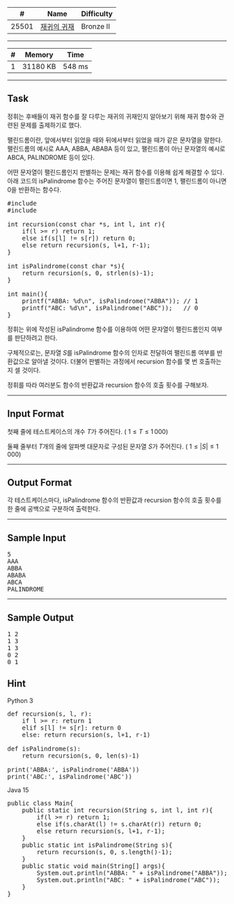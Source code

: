 | #     | Name                                                 | Difficulty |
| ----- | ---------------------------------------------------- | ---------- |
| 25501 | [재귀의 귀재](https://www.acmicpc.net/problem/25501) | Bronze II  |

---

| #   | Memory   | Time   |
| --- | -------- | ------ |
| 1   | 31180 KB | 548 ms |

---

## Task

정휘는 후배들이 재귀 함수를 잘 다루는 재귀의 귀재인지 알아보기 위해 재귀 함수와 관련된 문제를 출제하기로 했다.

팰린드롬이란, 앞에서부터 읽었을 때와 뒤에서부터 읽었을 때가 같은 문자열을 말한다. 팰린드롬의 예시로 AAA, ABBA, ABABA 등이 있고, 팰린드롬이 아닌 문자열의 예시로 ABCA, PALINDROME 등이 있다.

어떤 문자열이 팰린드롬인지 판별하는 문제는 재귀 함수를 이용해 쉽게 해결할 수 있다. 아래 코드의 isPalindrome 함수는 주어진 문자열이 팰린드롬이면 1, 팰린드롬이 아니면 0을 반환하는 함수다.

<pre>
#include <stdio.h>
#include <string.h>

int recursion(const char *s, int l, int r){
    if(l >= r) return 1;
    else if(s[l] != s[r]) return 0;
    else return recursion(s, l+1, r-1);
}

int isPalindrome(const char *s){
    return recursion(s, 0, strlen(s)-1);
}

int main(){
    printf("ABBA: %d\n", isPalindrome("ABBA")); // 1
    printf("ABC: %d\n", isPalindrome("ABC"));   // 0
}
</pre>

정휘는 위에 작성된 isPalindrome 함수를 이용하여 어떤 문자열이 팰린드롬인지 여부를 판단하려고 한다.

구체적으로는, 문자열
$S$를 isPalindrome 함수의 인자로 전달하여 팰린드롬 여부를 반환값으로 알아낼 것이다. 더불어 판별하는 과정에서 recursion 함수를 몇 번 호출하는지 셀 것이다.

정휘를 따라 여러분도 함수의 반환값과 recursion 함수의 호출 횟수를 구해보자.

---

## Input Format

첫째 줄에 테스트케이스의 개수
$T$가 주어진다. (
$1 \leq T \leq 1\,000$)

둘째 줄부터
$T$개의 줄에 알파벳 대문자로 구성된 문자열
$S$가 주어진다. (
$1 \leq \vert S\vert \leq 1\,000$)

---

## Output Format

각 테스트케이스마다, isPalindrome 함수의 반환값과 recursion 함수의 호출 횟수를 한 줄에 공백으로 구분하여 출력한다.

---

## Sample Input

<pre>
5
AAA
ABBA
ABABA
ABCA
PALINDROME
</pre>

---

## Sample Output

<pre>
1 2
1 3
1 3
0 2
0 1
</pre>

## Hint

Python 3

<pre>
def recursion(s, l, r):
    if l >= r: return 1
    elif s[l] != s[r]: return 0
    else: return recursion(s, l+1, r-1)

def isPalindrome(s):
    return recursion(s, 0, len(s)-1)

print('ABBA:', isPalindrome('ABBA'))
print('ABC:', isPalindrome('ABC'))
</pre>

Java 15
<pre>
public class Main{
    public static int recursion(String s, int l, int r){
        if(l >= r) return 1;
        else if(s.charAt(l) != s.charAt(r)) return 0;
        else return recursion(s, l+1, r-1);
    }
    public static int isPalindrome(String s){
        return recursion(s, 0, s.length()-1);
    }
    public static void main(String[] args){
        System.out.println("ABBA: " + isPalindrome("ABBA"));
        System.out.println("ABC: " + isPalindrome("ABC"));
    }
}
</pre>